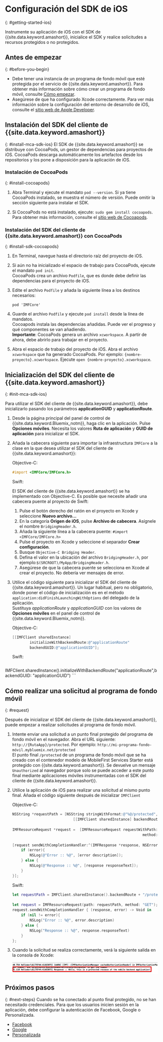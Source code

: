# Configuración del SDK de iOS
{: #getting-started-ios}

Instrumente su aplicación de iOS con el SDK de {{site.data.keyword.amashort}}, inicialice el SDK y realice solicitudes a recursos protegidos o no protegidos. 

## Antes de empezar 
{: #before-you-begin}
* Debe tener una instancia de un programa de fondo móvil que esté protegida por el servicio de {{site.data.keyword.amashort}}. Para obtener más información sobre cómo crear un programa de fondo móvil, consulte [Cómo empezar](getting-started.html).
* Asegúrese de que ha configurado Xcode correctamente. Para ver más información sobre la configuración del entorno de desarrollo de iOS, consulte el [sitio web de Apple Developer](https://developer.apple.com/support/xcode/).


## Instalación del SDK del cliente de {{site.data.keyword.amashort}}
{: #install-mca-sdk-ios}
El SDK de {{site.data.keyword.amashort}} se distribuye con CocoaPods, un gestor de dependencias para proyectos de iOS. CocoaPods descarga automáticamente los artefactos desde los repositorios y los pone a disposición para la aplicación de iOS. 


### Instalación de CocoaPods
{: #install-cocoapods}
1. Abra Terminal y ejecute el mandato `pod --version`. Si ya tiene CocoaPods instalado, se muestra el número de versión. Puede omitir la sección siguiente para instalar el SDK. 

1. Si CocoaPods no está instalado, ejecute: `sudo gem install cocoapods`. Para obtener más información, consulte el [sitio web de Cocoapods](https://cocoapods.org/).

### Instalación del SDK del cliente de {{site.data.keyword.amashort}} con CocoaPods
{: #install-sdk-cocoapods}

1. En Terminal, navegue hasta el directorio raíz del proyecto de iOS. 

1. Si aún no ha inicializado el espacio de trabajo para CocoaPods, ejecute el mandato `pod init`.<br/>
 CocoaPods crea un archivo `Podfile`, que es donde debe definir las dependencias para el proyecto de iOS. 

1. Edite el archivo `Podfile` y añada la siguiente línea a los destinos necesarios:

	```
	pod 'IMFCore'
	```

1. Guarde el archivo `Podfile` y ejecute `pod install` desde la línea de mandatos. <br/>Cocoapods instala las dependencias añadidas. Puede ver el progreso y qué componentes se van añadiendo.<br/>
**Importante**: CocoaPods genera un archivo `xcworkspace`. A partir de ahora, debe abrirlo para trabajar en el proyecto. 

1. Abra el espacio de trabajo del proyecto de iOS. Abra el archivo `xcworkspace` que ha generado CocoaPods. Por ejemplo: `{nombre-proyecto}.xcworkspace`. Ejecute `open {nombre-proyecto}.xcworkspace`.

## Inicialización del SDK del cliente de {{site.data.keyword.amashort}}
{: #init-mca-sdk-ios}

Para utilizar el SDK del cliente de {{site.data.keyword.amashort}}, debe inicializarlo pasando los parámetros **applicationGUID** y **applicationRoute**. 


1. Desde la página principal del panel de control de {{site.data.keyword.Bluemix_notm}}, haga clic en la aplicación. Pulse **Opciones móviles**. Necesita los valores **Ruta de aplicación** y **GUID de aplicación** para inicializar el SDK. 

1. Añada la cabecera siguiente para importar la infraestructura `IMFCore` a la clase en la que desea utilizar el SDK del cliente de {{site.data.keyword.amashort}}: 

	Objective-C:
	 ```Objective-C
	#import <IMFCore/IMFCore.h>
	```

	Swift:

	El SDK del cliente de {{site.data.keyword.amashort}} se ha implementado con Objective-C. Es posible que necesite añadir una cabecera puente al proyecto de Swift:

	1. Pulse el botón derecho del ratón en el proyecto en Xcode y seleccione **Nuevo archivo...**
	1. En la categoría **Origen de iOS**, pulse **Archivo de cabecera**. Asígnele el nombre `BridgingHeader.h`.
	1. Añada la siguiente línea a la cabecera puente: `#import <IMFCore/IMFCore.h>`
	1. Pulse el proyecto en Xcode y seleccione el separador **Crear configuración**. 
	1. Busque `Objective-C Bridging Header`.
	1. Defina el valor en la ubicación del archivo `BridgingHeader.h`, por ejemplo:`$(SRCROOT)/MyApp/BridgingHeader.h`.
	1. Asegúrese de que la cabecera puente se selecciona en Xcode al crear el proyecto. No debería ver mensajes de error.

1. Utilice el código siguiente para inicializar el SDK del cliente de {{site.data.keyword.amashort}}. Un lugar habitual, pero no obligatorio, donde poner el código de inicialización es en el método `application:didFinishLaunchingWithOptions` del delegado de la aplicación. <br/>
Sustituya *applicationRoute* y *applicationGUID* con los valores de **Opciones móviles** en el panel de control de {{site.data.keyword.Bluemix_notm}}. 

	Objective-C:

	```Objective-C
	[[IMFClient sharedInstance]
			initializeWithBackendRoute:@"applicationRoute"
			backendGUID:@"applicationGUID"];
	```

	Swift:

	```Swift
IMFClient.sharedInstance().initializeWithBackendRoute("applicationRoute",backendGUID: "applicationGUID")
	```

## Cómo realizar una solicitud al programa de fondo móvil
{: #request}

Después de inicializar el SDK del cliente de {{site.data.keyword.amashort}}, puede empezar a realizar solicitudes al programa de fondo móvil.

1. Intente enviar una solicitud a un punto final protegido del programa de fondo móvil en el navegador. Abra el URL siguiente: `http://{RutaApp}/protected`.
Por ejemplo: `http://mi-programa-fondo-móvil.mybluemix.net/protected`
<br/>El punto final `/protected` de un programa de fondo móvil que se ha creado con el contenedor modelo de MobileFirst Services Starter está protegido con {{site.data.keyword.amashort}}. Se devuelve un mensaje `Unauthorized` al navegador porque solo se puede acceder a este punto final mediante aplicaciones móviles instrumentadas con el SDK del cliente de {{site.data.keyword.amashort}}.
1. Utilice la aplicación de iOS para realizar una solicitud al mismo punto final. Añada el código siguiente después de inicializar `IMFClient`

	Objective-C:

	```Objective-C
	NSString *requestPath = [NSString stringWithFormat:@"%@/protected",
								[[IMFClient sharedInstance] backendRoute]];

	IMFResourceRequest *request =  [IMFResourceRequest requestWithPath:requestPath
																method:@"GET"];

	[request sendWithCompletionHandler:^(IMFResponse *response, NSError *error) {
		if (error){
			NSLog(@"Error :: %@", [error description]);
		} else {
			NSLog(@"Response :: %@", [response responseText]);
		}
	}];
	```

	Swift:

	```Swift
	let requestPath = IMFClient.sharedInstance().backendRoute + "/protected"

	let request = IMFResourceRequest(path: requestPath, method: "GET");
	request.sendWithCompletionHandler { (response, error) -> Void in
		if (nil != error){
			NSLog("Error :: %@", error.description)
		} else {
			NSLog("Response :: %@", response.responseText)
		}
	};

	```

1.  Cuando la solicitud se realiza correctamente, verá la siguiente salida en la consola de Xcode:

	![imagen](images/getting-started-ios-success.png)

## Próximos pasos
{: #next-steps}
Cuando se ha conectado al punto final protegido, no se han necesitado credenciales. Para que los usuarios inicien sesión en la aplicación, debe configurar la autenticación de Facebook, Google o Personalizada.
  * [Facebook](facebook-auth-ios.html)
  * [Google](google-auth-ios.html)
  * [Personalizada](custom-auth-ios.html)

